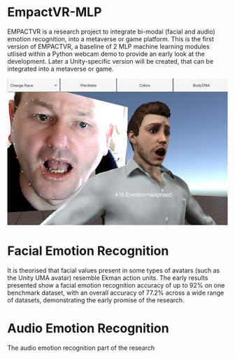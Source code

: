 # EmpactVR-MLP

EMPACTVR is a research project to integrate bi-modal (facial and audio) emotion recognition, into a metaverse or game platform. This is the first version of EMPACTVR, a baseline of 2 MLP machine learning modules utlised within a Python webcam demo to provide an early look at the development. Later a Unity-specific version will be created, that can be integrated into a metaverse or game. 

![alt text](https://github.com/DarrenBellenger2/EmpactVR-MLP/blob/main/paper/PrototypeOne.jpg)

# Facial Emotion Recognition

It is theorised that facial values present in some types of avatars (such as the Unity UMA avatar) resemble Ekman action units. The early results presented show a facial emotion recognition accuracy of up to 92% on one benchmark dataset, with an overall accuracy of 77.2% across a wide range of datasets, demonstrating the early promise of the research.

# Audio Emotion Recognition

The audio emotion recognition part of the research
